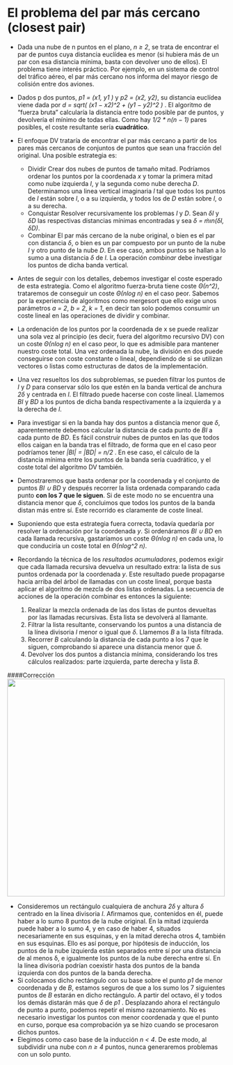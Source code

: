 # El problema del par más cercano (closest pair)
+ Dada una nube de n puntos en el plano, *n ≥ 2*, se trata de encontrar el par de puntos cuya distancia euclídea es menor (si hubiera más de un par con esa distancia mínima, basta con devolver uno de ellos). El problema tiene interés práctico. Por ejemplo, en un sistema de control del tráfico aéreo, el par más cercano nos informa del mayor riesgo de colisión entre dos aviones.

+ Dados p dos puntos, *p1 = (x1, y1 )* y *p2 = (x2, y2)*, su distancia euclídea viene dada por *d = sqrt( (x1 − x2)^2 + (y1 − y2)^2 )* . El algoritmo de “fuerza bruta” calcularía la distancia entre todo posible par de puntos, y devolvería el mínimo de todas ellas. Como hay *1/2 * n(n − 1)* pares posibles, el coste resultante sería **cuadrático**.

+ El enfoque DV trataría de encontrar el par más cercano a partir de los pares más cercanos de conjuntos de puntos que sean una fracción del original. Una posible estrategia es:
  + Dividir Crear dos nubes de puntos de tamaño mitad. Podríamos ordenar los puntos por la coordenada *x* y tomar la primera mitad como nube izquierda *I*, y la segunda como nube derecha *D*. Determinamos una linea vertical imaginaria *l* tal que todos los puntos de *I* están sobre *l*, o a su izquierda, y todos los de *D* están sobre *l*, o a su derecha.
  + Conquistar Resolver recursivamente los problemas *I* y *D*. Sean *δI* y *δD* las respectivas distancias mínimas encontradas y sea *δ = ḿın(δI, δD)*.
  + Combinar El par más cercano de la nube original, o bien es el par con distancia *δ*, o bien es un par compuesto por un punto de la nube *I* y otro punto de la nube *D*. En ese caso, ambos puntos se hallan a lo sumo a una distancia *δ* de *l*. La operación *combinar* debe investigar los puntos de dicha banda vertical.

+ Antes de seguir con los detalles, debemos investigar el coste esperado de esta estrategia. Como el algoritmo fuerza-bruta tiene coste *Θ(n^2)*, trataremos de conseguir un coste *Θ(nlog n)* en el caso peor. Sabemos por la experiencia de algoritmos como mergesort que ello exige unos parámetros *a = 2*, *b = 2*, *k = 1*, en decir tan solo podemos consumir un coste lineal en las operaciones de dividir y combinar.

+ La ordenación de los puntos por la coordenada de x se puede realizar una sola vez al principio (es decir, fuera del algoritmo recursivo DV) con un coste *Θ(nlog n)* en el caso peor, lo que es admisible para mantener nuestro coste total. Una vez ordenada la nube, la división en dos puede conseguirse con coste constante o lineal, dependiendo de si se utilizan vectores o listas como estructuras de datos de la implementación.

+ Una vez resueltos los dos subproblemas, se pueden filtrar los puntos de *I* y *D* para conservar sólo los que estén en la banda vertical de anchura *2δ* y centrada en *l*. El filtrado puede hacerse con coste lineal. Llamemos *BI* y *BD* a los puntos de dicha banda respectivamente a la izquierda y a la derecha de *l*.

+ Para investigar si en la banda hay dos puntos a distancia menor que *δ*, aparentemente debemos calcular la distancia de cada punto de *BI* a cada punto de *BD*. Es fácil construir nubes de puntos en las que todos ellos caigan en la banda tras el filtrado, de forma que en el caso peor podríamos tener *|BI| = |BD| = n/2* . En ese caso, el cálculo de la distancia mínima entre los puntos de la banda sería cuadrático, y el coste total del algoritmo DV también.

+ Demostraremos que basta ordenar por la coordenada y el conjunto de puntos *BI ∪ BD* y después recorrer la lista ordenada comparando cada punto **con los 7 que le siguen**. Si de este modo no se encuentra una distancia menor que *δ*, concluimos que todos los puntos de la banda distan más entre sí. Este recorrido es claramente de coste lineal.

+ Suponiendo que esta estrategia fuera correcta, todavía quedaría por resolver la ordenación por la coordenada *y*. Si ordenáramos *BI ∪ BD* en cada llamada recursiva, gastaríamos un coste *Θ(nlog n)* en cada una, lo que conduciría un coste total en *Θ(nlog^2 n)*.

+ Recordando la técnica de los *resultados acumuladores*, podemos exigir que cada llamada recursiva devuelva un resultado extra: la lista de sus puntos ordenada por la coordenada *y*. Este resultado puede propagarse hacia arriba del árbol de llamadas con un coste lineal, porque basta aplicar el algoritmo de mezcla de dos listas ordenadas. La secuencia de acciones de la operación combinar es entonces la siguiente:
  1. Realizar la mezcla ordenada de las dos listas de puntos devueltas por las llamadas recursivas. Esta lista se devolverá al llamante.
  2. Filtrar la lista resultante, conservando los puntos a una distancia de la línea divisoria *l* menor o igual que *δ*. Llamemos *B* a la lista filtrada.
  3. Recorrer *B* calculando la distancia de cada punto a los 7 que le siguen, comprobando si aparece una distancia menor que *δ*.
  4. Devolver los dos puntos a distancia mínima, considerando los tres cálculos realizados: parte izquierda, parte derecha y lista *B*.

####Corrección
<img src="http://s11.postimg.org/lq7vvedur/image.jpg" width="500px" >
+ Consideremos un rectángulo cualquiera de anchura *2δ* y altura *δ* centrado en la línea divisoria *l*. Afirmamos que, contenidos en él, puede haber a lo sumo 8 puntos de la nube original. En la mitad izquierda puede haber a lo sumo 4, y en caso de haber 4, situados necesariamente en sus esquinas, y en la mitad derecha otros 4, también en sus esquinas. Ello es así porque, por hipótesis de inducción, los puntos de la nube izquierda están separados entre sí por una distancia de al menos δ, e igualmente los puntos de la nube derecha entre sí. En la línea divisoria podrían coexistir hasta dos puntos de la banda izquierda con dos puntos de la banda derecha.
+ Si colocamos dicho rectángulo con su base sobre el punto *p1* de menor coordenada y de *B*, estamos seguros de que a los sumo los 7 siguientes puntos de *B* estarán en dicho rectángulo. A partir del octavo, él y todos los demás distarán más que *δ* de *p1* . Desplazando ahora el rectángulo de punto a punto, podemos repetir el mismo razonamiento. No es necesario investigar los puntos con menor coordenada y que el punto en curso, porque esa comprobación ya se hizo cuando se procesaron dichos puntos.
+ Elegimos como caso base de la inducción *n < 4*. De este modo, al subdividir una nube con *n ≥ 4* puntos, nunca generaremos problemas con un solo punto.
